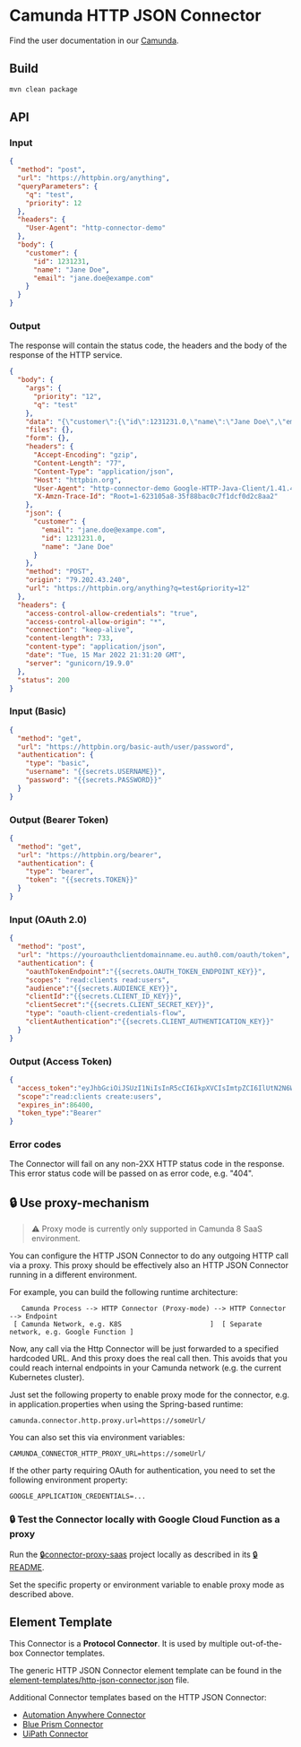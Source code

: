 # Camunda HTTP JSON Connector

Find the user documentation in our [Camunda](https://docs.camunda.io/docs/components/integration-framework/connectors/out-of-the-box-connectors/rest/).

## Build

```bash
mvn clean package
```

## API

### Input

```json
{
  "method": "post",
  "url": "https://httpbin.org/anything",
  "queryParameters": {
    "q": "test",
    "priority": 12
  },
  "headers": {
    "User-Agent": "http-connector-demo"
  },
  "body": {
    "customer": {
      "id": 1231231,
      "name": "Jane Doe",
      "email": "jane.doe@exampe.com"
    }
  }
}
```

### Output

The response will contain the status code, the headers and the body of the response of the HTTP service.

```json
{
  "body": {
    "args": {
      "priority": "12",
      "q": "test"
    },
    "data": "{\"customer\":{\"id\":1231231.0,\"name\":\"Jane Doe\",\"email\":\"jane.doe@exampe.com\"}}",
    "files": {},
    "form": {},
    "headers": {
      "Accept-Encoding": "gzip",
      "Content-Length": "77",
      "Content-Type": "application/json",
      "Host": "httpbin.org",
      "User-Agent": "http-connector-demo Google-HTTP-Java-Client/1.41.4 (gzip)",
      "X-Amzn-Trace-Id": "Root=1-623105a8-35f88bac0c7f1dcf0d2c8aa2"
    },
    "json": {
      "customer": {
        "email": "jane.doe@exampe.com",
        "id": 1231231.0,
        "name": "Jane Doe"
      }
    },
    "method": "POST",
    "origin": "79.202.43.240",
    "url": "https://httpbin.org/anything?q=test&priority=12"
  },
  "headers": {
    "access-control-allow-credentials": "true",
    "access-control-allow-origin": "*",
    "connection": "keep-alive",
    "content-length": 733,
    "content-type": "application/json",
    "date": "Tue, 15 Mar 2022 21:31:20 GMT",
    "server": "gunicorn/19.9.0"
  },
  "status": 200
}
```

### Input (Basic)

```json
{
  "method": "get",
  "url": "https://httpbin.org/basic-auth/user/password",
  "authentication": {
    "type": "basic",
    "username": "{{secrets.USERNAME}}",
    "password": "{{secrets.PASSWORD}}"
  }
}
```

### Output (Bearer Token)

```json
{
  "method": "get",
  "url": "https://httpbin.org/bearer",
  "authentication": {
    "type": "bearer",
    "token": "{{secrets.TOKEN}}"
  }
}
```

### Input (OAuth 2.0)

```json
{
  "method": "post",
  "url": "https://youroauthclientdomainname.eu.auth0.com/oauth/token",
  "authentication": {
    "oauthTokenEndpoint":"{{secrets.OAUTH_TOKEN_ENDPOINT_KEY}}",
    "scopes": "read:clients read:users",
    "audience":"{{secrets.AUDIENCE_KEY}}",
    "clientId":"{{secrets.CLIENT_ID_KEY}}",
    "clientSecret":"{{secrets.CLIENT_SECRET_KEY}}",
    "type": "oauth-client-credentials-flow",
    "clientAuthentication":"{{secrets.CLIENT_AUTHENTICATION_KEY}}"
  }
}
```

### Output (Access Token)

```json
{
  "access_token":"eyJhbGciOiJSUzI1NiIsInR5cCI6IkpXVCIsImtpZCI6IlUtN2N6WG1sMzljUFNfUnlQQkNMWCJ9.kjhwfjkhfejkrhfbwjkfbhetcetc",
  "scope":"read:clients create:users",
  "expires_in":86400,
  "token_type":"Bearer"
}
```
### Error codes

The Connector will fail on any non-2XX HTTP status code in the response. This error status code will be passed on as error code, e.g. "404".

## :lock: Use proxy-mechanism

> :warning: Proxy mode is currently only supported in Camunda 8 SaaS environment.

You can configure the HTTP JSON Connector to do any outgoing HTTP call via a proxy. This proxy should be effectively also an HTTP JSON Connector
running in a different environment.

For example, you can build the following runtime architecture:

```
   Camunda Process --> HTTP Connector (Proxy-mode) --> HTTP Connector --> Endpoint
 [ Camunda Network, e.g. K8S                      ]  [ Separate network, e.g. Google Function ]
```

Now, any call via the Http Connector will be just forwarded to a specified hardcoded URL. And this proxy does the real call then.
This avoids that you could reach internal endpoints in your Camunda network (e.g. the current Kubernetes cluster).

Just set the following property to enable proxy mode for the connector, e.g. in application.properties when using the Spring-based runtime:

```properties
camunda.connector.http.proxy.url=https://someUrl/
```

You can also set this via environment variables:

```
CAMUNDA_CONNECTOR_HTTP_PROXY_URL=https://someUrl/
```

If the other party requiring OAuth for authentication, you need to set the following environment property:

```shell
GOOGLE_APPLICATION_CREDENTIALS=...
```

### :lock: Test the Connector locally with Google Cloud Function as a proxy

Run the [:lock:connector-proxy-saas](https://github.com/camunda/connector-proxy-saas) project locally as described in its [:lock:README](https://github.com/camunda/connector-proxy-saas#usage).

Set the specific property or environment variable to enable proxy mode as described above.

## Element Template

This Connector is a **Protocol Connector**. It is used by multiple out-of-the-box Connector templates.

The generic HTTP JSON Connector element template can be found in
the [element-templates/http-json-connector.json](element-templates/http-json-connector.json) file.

Additional Connector templates based on the HTTP JSON Connector:
- [Automation Anywhere Connector](../automation-anywhere)
- [Blue Prism Connector](../blue-prism)
- [UiPath Connector](../uipath)
